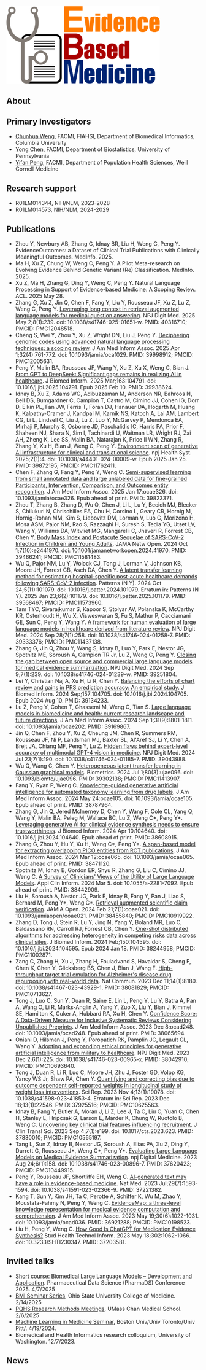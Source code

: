 <img src="https://github.com/ebmlab/.github/blob/main/profile/ebm.png" alt="EBM2.0" width="400"/>

## About

## Primary Investigators

* [Chunhua Weng](https://www.dbmi.columbia.edu/profile/chunhua-weng/), FACMI, FIAHSI, Department of Biomedical Informatics, Columbia University
* [Yong Chen](https://penncil.med.upenn.edu/about-pi/), FACMI, Department of Biostatistics, University of Pennsylvania
* [Yifan Peng](https://penglab.weill.cornell.edu/), FACMI, Department of Population Health Sciences, Weill Cornell Medicine

## Research support

* R01LM014344, NIH/NLM, 2023-2028
* R01LM014573, NIH/NLM, 2024-2029

## Publications

* Zhou Y, Newbury AB, Zhang G, Idnay BR, Liu H, Weng C, Peng Y. EvidenceOutcomes: a Dataset of Clinical Trial Publications with Clinically Meaningful Outcomes. MedInfo. 2025.
* Ma H, Xu Z, Chung W, Weng C, Peng Y. A Pilot Meta-research on Evolving Evidence Behind Genetic Variant (Re) Classification. MedInfo. 2025.
* Xu Z, Ma H, Zhang G, Ding Y, Weng C, Peng Y. Natural Language Processing in Support of Evidence-based Medicine: A Scoping Review. ACL. 2025 May 28.
* Zhang G, Xu Z, Jin Q, Chen F, Fang Y, Liu Y, Rousseau JF, Xu Z, Lu Z, Weng C, Peng Y. [Leveraging long context in retrieval augmented language models for medical question answering](https://pubmed.ncbi.nlm.nih.gov/40316710/). NPJ Digit Med. 2025 May 2;8(1):239. doi: 10.1038/s41746-025-01651-w. PMID: 40316710; PMCID: PMC12048518.
* Cheng S, Wei Y, Zhou Y, Xu Z, Wright DN, Liu J, Peng Y. [Deciphering genomic codes using advanced natural language processing techniques: a scoping review](https://pubmed.ncbi.nlm.nih.gov/39998912/). J Am Med Inform Assoc. 2025 Apr 1;32(4):761-772. doi: 10.1093/jamia/ocaf029. PMID: 39998912; PMCID: PMC12005631.
* Peng Y, Malin BA, Rousseau JF, Wang Y, Xu Z, Xu X, Weng C, Bian J. [From GPT to DeepSeek: Significant gaps remains in realizing AI in healthcare](https://pubmed.ncbi.nlm.nih.gov/39938624/). J Biomed Inform. 2025 Mar;163:104791. doi: 10.1016/j.jbi.2025.104791. Epub 2025 Feb 10. PMID: 39938624.
* Idnay B, Xu Z, Adams WG, Adibuzzaman M, Anderson NR, Bahroos N, Bell DS, Bumgardner C, Campion T, Castro M, Cimino JJ, Cohen IG, Dorr D, Elkin PL, Fan JW, Ferris T, Foran DJ, Hanauer DA, Hogarth M, Huang K, Kalpathy-Cramer J, Kandpal M, Karnik NS, Katoch A, Lai AM, Lambert CG, Li L, Lindsell C, Liu J, Lu Z, Luo Y, McGarvey P, Mendonca EA, Mirhaji P, Murphy S, Osborne JD, Paschalidis IC, Harris PA, Prior F, Shaheen NJ, Shara N, Sim I, Tachinardi U, Waitman LR, Wright RJ, Zai AH, Zheng K, Lee SS, Malin BA, Natarajan K, Price II WN, Zhang R, Zhang Y, Xu H, Bian J, Weng C, Peng Y. [Environment scan of generative AI infrastructure for clinical and translational science](https://pubmed.ncbi.nlm.nih.gov/39872195/). npj Health Syst. 2025;2(1):4. doi: 10.1038/s44401-024-00009-w. Epub 2025 Jan 25. PMID: 39872195; PMCID: PMC11762411.
* Chen F, Zhang G, Fang Y, Peng Y, Weng C. [Semi-supervised learning from small annotated data and large unlabeled data for fine-grained Participants, Intervention, Comparison, and Outcomes entity recognition](https://pubmed.ncbi.nlm.nih.gov/39823371/). J Am Med Inform Assoc. 2025 Jan 17:ocae326. doi: 10.1093/jamia/ocae326. Epub ahead of print. PMID: 39823371.
* Zhou T, Zhang B, Zhang D, Wu Q, Chen J, Li L, Lu Y, Becich MJ, Blecker S, Chilukuri N, Chrischilles EA, Chu H, Corsino L, Geary CR, Hornig M, Hornig-Rohan MM, Kim S, Liebovitz DM, Lorman V, Luo C, Morizono H, Mosa ASM, Pajor NM, Rao S, Razzaghi H, Suresh S, Tedla YG, Utset LV, Wang Y, Williams DA, Witvliet MG, Mangarelli C, Jhaveri R, Forrest CB, Chen Y. [Body Mass Index and Postacute Sequelae of SARS-CoV-2 Infection in Children and Young Adults](https://pubmed.ncbi.nlm.nih.gov/39466241/). JAMA Netw Open. 2024 Oct 1;7(10):e2441970. doi: 10.1001/jamanetworkopen.2024.41970. PMID: 39466241; PMCID: PMC11581483.
* Wu Q, Pajor NM, Lu Y, Wolock CJ, Tong J, Lorman V, Johnson KB, Moore JH, Forrest CB, Asch DA, Chen Y. [A latent transfer learning method for estimating hospital-specific post-acute healthcare demands following SARS-CoV-2 infection](https://pubmed.ncbi.nlm.nih.gov/39568467/). Patterns (N Y). 2024 Oct 24;5(11):101079. doi: 10.1016/j.patter.2024.101079. Erratum in: Patterns (N Y). 2025 Jan 23;6(2):101179. doi: 10.1016/j.patter.2025.101179. PMID: 39568467; PMCID: PMC11573960.
* Tam TYC, Sivarajkumar S, Kapoor S, Stolyar AV, Polanska K, McCarthy KR, Osterhoudt H, Wu X, Visweswaran S, Fu S, Mathur P, Cacciamani GE, Sun C, Peng Y, Wang Y. [A framework for human evaluation of large language models in healthcare derived from literature review](https://pubmed.ncbi.nlm.nih.gov/39333376/). NPJ Digit Med. 2024 Sep 28;7(1):258. doi: 10.1038/s41746-024-01258-7. PMID: 39333376; PMCID: PMC11437138.
* Zhang G, Jin Q, Zhou Y, Wang S, Idnay B, Luo Y, Park E, Nestor JG, Spotnitz ME, Soroush A, Campion TR Jr, Lu Z, Weng C, Peng Y. [Closing the gap between open source and commercial large language models for medical evidence summarization](https://pubmed.ncbi.nlm.nih.gov/39251804). NPJ Digit Med. 2024 Sep 9;7(1):239. doi: 10.1038/s41746-024-01239-w. PMID: 39251804.
* Lei Y, Christian Naj A, Xu H, Li R, Chen Y. [Balancing the efforts of chart review and gains in PRS prediction accuracy: An empirical study](https://pubmed.ncbi.nlm.nih.gov/39134233/). J Biomed Inform. 2024 Sep;157:104705. doi: 10.1016/j.jbi.2024.104705. Epub 2024 Aug 10. PMID: 39134233.
* Lu Z, Peng Y, Cohen T, Ghassemi M, Weng C, Tian S. [Large language models in biomedicine and health: current research landscape and future directions](https://pubmed.ncbi.nlm.nih.gov/39169867/). J Am Med Inform Assoc. 2024 Sep 1;31(9):1801-1811. doi: 10.1093/jamia/ocae202. PMID: 39169867.
* Jin Q, Chen F, Zhou Y, Xu Z, Cheung JM, Chen R, Summers RM, Rousseau JF, Ni P, Landsman MJ, Baxter SL, Al'Aref SJ, Li Y, Chen A, Brejt JA, Chiang MF, Peng Y, Lu Z. [Hidden flaws behind expert-level accuracy of multimodal GPT-4 vision in medicine](https://pubmed.ncbi.nlm.nih.gov/39043988/). NPJ Digit Med. 2024 Jul 23;7(1):190. doi: 10.1038/s41746-024-01185-7. PMID: 39043988.
* Wu Q, Wang C, Chen Y. [Heterogeneous latent transfer learning in Gaussian graphical models](https://pubmed.ncbi.nlm.nih.gov/39302138/). Biometrics. 2024 Jul 1;80(3):ujae096. doi: 10.1093/biomtc/ujae096. PMID: 39302138; PMCID: PMC11413907.
* Fang Y, Ryan P, Weng C. [Knowledge-guided generative artificial intelligence for automated taxonomy learning from drug labels](https://pubmed.ncbi.nlm.nih.gov/38787964/). J Am Med Inform Assoc. 2024 May 24:ocae105. doi: 10.1093/jamia/ocae105. Epub ahead of print. PMID: 38787964.
* Zhang G, Jin Q, Jered McInerney D, Chen Y, Wang F, Cole CL, Yang Q, Wang Y, Malin BA, Peleg M, Wallace BC, Lu Z, Weng C*, Peng Y*. [Leveraging generative AI for clinical evidence synthesis needs to ensure trustworthiness](https://pubmed.ncbi.nlm.nih.gov/38608915/). J Biomed Inform. 2024 Apr 10:104640. doi: 10.1016/j.jbi.2024.104640. Epub ahead of print. PMID: 38608915.
* Zhang G, Zhou Y, Hu Y, Xu H, Weng C*, Peng Y*. [A span-based model for extracting overlapping PICO entities from RCT publications](https://pubmed.ncbi.nlm.nih.gov/38471120/). J Am Med Inform Assoc. 2024 Mar 12:ocae065. doi: 10.1093/jamia/ocae065. Epub ahead of print. PMID: 38471120.
* Spotnitz M, Idnay B, Gordon ER, Shyu R, Zhang G, Liu C, Cimino JJ, Weng C. [A Survey of Clinicians' Views of the Utility of Large Language Models](https://pubmed.ncbi.nlm.nih.gov/38442909/). Appl Clin Inform. 2024 Mar 5. doi: 10.1055/a-2281-7092. Epub ahead of print. PMID: 38442909.
* Liu H, Soroush A, Nestor JG, Park E, Idnay B, Fang Y, Pan J, Liao S, Bernard M, Peng Y*, Weng C*. [Retrieval augmented scientific claim verification](https://pubmed.ncbi.nlm.nih.gov/38455840/). JAMIA Open. 2024 Feb 21;7(1):ooae021. doi: 10.1093/jamiaopen/ooae021. PMID: 38455840; PMCID: PMC10919922.
* Zhang D, Tong J, Stein R, Lu Y, Jing N, Yang Y, Boland MR, Luo C, Baldassano RN, Carroll RJ, Forrest CB, Chen Y. [One-shot distributed algorithms for addressing heterogeneity in competing risks data across clinical sites](https://pubmed.ncbi.nlm.nih.gov/38244958/). J Biomed Inform. 2024 Feb;150:104595. doi: 10.1016/j.jbi.2024.104595. Epub 2024 Jan 18. PMID: 38244958; PMCID: PMC11002871.
* Zang C, Zhang H, Xu J, Zhang H, Fouladvand S, Havaldar S, Cheng F, Chen K, Chen Y, Glicksberg BS, Chen J, Bian J, Wang F. [High-throughput target trial emulation for Alzheimer's disease drug repurposing with real-world data](https://pubmed.ncbi.nlm.nih.gov/38081829/). Nat Commun. 2023 Dec 11;14(1):8180. doi: 10.1038/s41467-023-43929-1. PMID: 38081829; PMCID: PMC10713627.
* Tong J, Luo C, Sun Y, Duan R, Saine E, Lin L, Peng Y, Lu Y, Batra A, Pan A, Wang O, Li R, Marks-Anglin A, Yang Y, Zuo X, Liu Y, Bian J, Kimmel SE, Hamilton K, Cuker A, Hubbard RA, Xu H, Chen Y. [Confidence Score: A Data-Driven Measure for Inclusive Systematic Reviews Considering Unpublished Preprints](https://pubmed.ncbi.nlm.nih.gov/38065694/). J Am Med Inform Assoc. 2023 Dec 8:ocad248. doi: 10.1093/jamia/ocad248. Epub ahead of print. PMID: 38065694.
* Oniani D, Hilsman J, Peng Y, Poropatich RK, Pamplin JC, Legault GL, Wang Y. [Adopting and expanding ethical principles for generative artificial intelligence from military to healthcare](https://pubmed.ncbi.nlm.nih.gov/38042910/). NPJ Digit Med. 2023 Dec 2;6(1):225. doi: 10.1038/s41746-023-00965-x. PMID: 38042910; PMCID: PMC10693640.
* Tong J, Duan R, Li R, Luo C, Moore JH, Zhu J, Foster GD, Volpp KG, Yancy WS Jr, Shaw PA, Chen Y. [Quantifying and correcting bias due to outcome dependent self-reported weights in longitudinal study of weight loss interventions](https://pubmed.ncbi.nlm.nih.gov/37925516/). Sci Rep. 2023 Nov 4;13(1):19078. doi: 10.1038/s41598-023-41853-4. Erratum in: Sci Rep. 2023 Dec 18;13(1):22546. PMID: 37925516; PMCID: PMC10625563.
* Idnay B, Fang Y, Butler A, Moran J, Li Z, Lee J, Ta C, Liu C, Yuan C, Chen H, Stanley E, Hripcsak G, Larson E, Marder K, Chung W, Ruotolo B, Weng C. [Uncovering key clinical trial features influencing recruitment](https://pubmed.ncbi.nlm.nih.gov/37830010/). J Clin Transl Sci. 2023 Sep 4;7(1):e199. doi: 10.1017/cts.2023.623. PMID: 37830010; PMCID: PMC10565197.
* Tang L, Sun Z, Idnay B, Nestor JG, Soroush A, Elias PA, Xu Z, Ding Y, Durrett G, Rousseau J*, Weng C*, Peng Y*. [Evaluating Large Language Models on Medical Evidence Summarization](https://pubmed.ncbi.nlm.nih.gov/37620423/). npj Digital Medicine. 2023 Aug 24;6(1):158. doi: 10.1038/s41746-023-00896-7. PMID: 37620423; PMCID: PMC10449915.
* Peng Y, Rousseau JF, Shortliffe EH, Weng C. [AI-generated text may have a role in evidence-based medicine](https://pubmed.ncbi.nlm.nih.gov/37221382/). Nat Med. 2023 Jul;29(7):1593-1594. doi: 10.1038/s41591-023-02366-9. PMID: 37221382.
* Kang T, Sun Y, Kim JH, Ta C, Perotte A, Schiffer K, Wu M, Zhao Y, Moustafa-Fahmy N, Peng Y, Weng C. [EvidenceMap: a three-level knowledge representation for medical evidence computation and comprehension](https://pubmed.ncbi.nlm.nih.gov/36921288/). J Am Med Inform Assoc. 2023 May 19;30(6):1022-1031. doi: 10.1093/jamia/ocad036. PMID: 36921288; PMCID: PMC10198523.
* Liu H, Peng Y, Weng C. [How Good Is ChatGPT for Medication Evidence Synthesis?](https://pubmed.ncbi.nlm.nih.gov/37203581) Stud Health Technol Inform. 2023 May 18;302:1062-1066. doi: 10.3233/SHTI230347. PMID: 37203581.

## Invited talks

* [Short course: Biomedical Large Language Models – Development and Application](https://phds.nestat.org/short_courses.html). Pharmaceutical Data Science (PharmaDS) Conference 2025. 4/7/2025
* [BMI Seminar Series](https://medicine.osu.edu/departments/biomedical-informatics/education/bmi-seminar-series), Ohio State University College of Medicine. 2/14/2025
* [PQHS Research Methods Meetings](https://www.umassmed.edu/pqhs/research/wednesday-research-meetings/), UMass Chan Medical School. 2/6/2025
* [Machine Learning in Medicine Seminar](https://ml-in-medicine.org/), Boston Univ/Univ Toronto/Univ Pitt/. 4/19/2024.
* Biomedical and Health Informatics research colloquium, University of Washington. 12/7/2023.

## News
